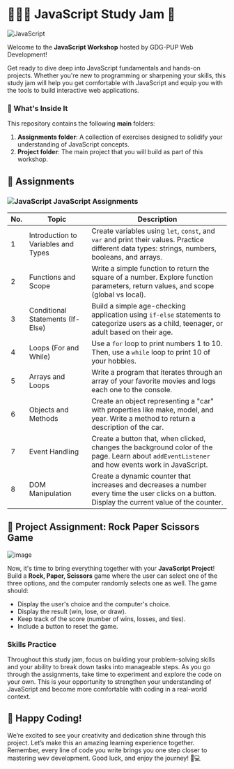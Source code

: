 # 🧑🏻‍💻 JavaScript Study Jam 🚀
![JavaScript](https://img.shields.io/badge/JavaScript-F7DF1E?style=for-the-badge&logo=javascript&logoColor=black)

Welcome to the **JavaScript Workshop** hosted by GDG-PUP Web Development!

Get ready to dive deep into JavaScript fundamentals and hands-on projects. Whether you're new to programming or sharpening your skills, this study jam will help you get comfortable with JavaScript and equip you with the tools to build interactive web applications.

### 👀 What's Inside It

This repository contains the following **main** folders:

1. **Assignments folder**: A collection of exercises designed to solidify your understanding of JavaScript concepts.
2. **Project folder**: The main project that you will build as part of this workshop.

## 📅 Assignments

### ![JavaScript](https://img.shields.io/badge/JavaScript-F7DF1E?style=for-the-badge&logo=javascript&logoColor=black) JavaScript Assignments

| No. | Topic                                 | Description |
| --- | ------------------------------------- | ----------- |
| 1   | Introduction to Variables and Types  | Create variables using `let`, `const`, and `var` and print their values. Practice different data types: strings, numbers, booleans, and arrays. |
| 2   | Functions and Scope                  | Write a simple function to return the square of a number. Explore function parameters, return values, and scope (global vs local). |
| 3   | Conditional Statements (If-Else)     | Build a simple age-checking application using `if-else` statements to categorize users as a child, teenager, or adult based on their age. |
| 4   | Loops (For and While)                | Use a `for` loop to print numbers 1 to 10. Then, use a `while` loop to print 10 of your hobbies. |
| 5   | Arrays and Loops                     | Write a program that iterates through an array of your favorite movies and logs each one to the console. |
| 6   | Objects and Methods                  | Create an object representing a "car" with properties like make, model, and year. Write a method to return a description of the car. |
| 7   | Event Handling                       | Create a button that, when clicked, changes the background color of the page. Learn about `addEventListener` and how events work in JavaScript. |
| 8   | DOM Manipulation                     | Create a dynamic counter that increases and decreases a number every time the user clicks on a button. Display the current value of the counter. |

## 🚀 Project Assignment: Rock Paper Scissors Game

![image](https://github.com/user-attachments/assets/15e02200-0ef1-4146-a840-a96014f86992)

Now, it's time to bring everything together with your **JavaScript Project**! Build a **Rock, Paper, Scissors** game where the user can select one of the three options, and the computer randomly selects one as well. The game should:
- Display the user's choice and the computer's choice.
- Display the result (win, lose, or draw).
- Keep track of the score (number of wins, losses, and ties).
- Include a button to reset the game.

### Skills Practice
Throughout this study jam, focus on building your problem-solving skills and your ability to break down tasks into manageable steps. As you go through the assignments, take time to experiment and explore the code on your own. This is your opportunity to strengthen your understanding of JavaScript and become more comfortable with coding in a real-world context.

## 🎉 Happy Coding! 
We’re excited to see your creativity and dedication shine through this project. Let’s make this an amazing learning experience together. Remember, every line of code you write brings you one step closer to mastering wev development. Good luck, and enjoy the journey! 🚀💻
